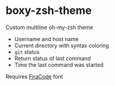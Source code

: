 # boxy-zsh-theme
Custom multiline oh-my-zsh theme
* Username and host name
* Current directory with syntax coloring
* `git` status
* Return status of last command
* Time the last command was started

Requires [FiraCode](https://github.com/tonsky/FiraCode) font
